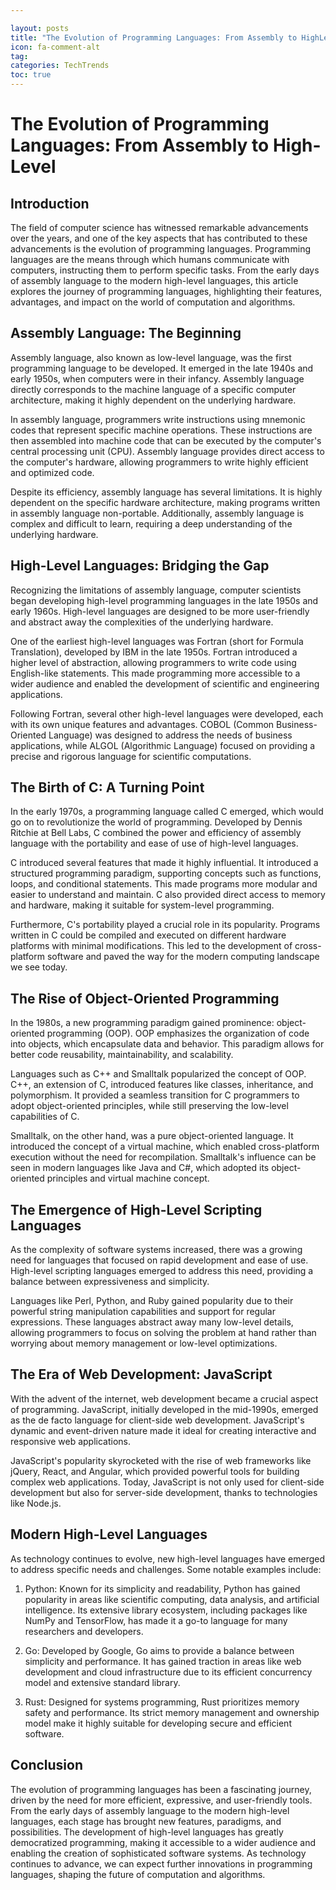 ```yaml
---

layout: posts
title: "The Evolution of Programming Languages: From Assembly to HighLevel"
icon: fa-comment-alt
tag:      
categories: TechTrends
toc: true
---
```




# The Evolution of Programming Languages: From Assembly to High-Level

## Introduction

The field of computer science has witnessed remarkable advancements over the years, and one of the key aspects that has contributed to these advancements is the evolution of programming languages. Programming languages are the means through which humans communicate with computers, instructing them to perform specific tasks. From the early days of assembly language to the modern high-level languages, this article explores the journey of programming languages, highlighting their features, advantages, and impact on the world of computation and algorithms.

## Assembly Language: The Beginning

Assembly language, also known as low-level language, was the first programming language to be developed. It emerged in the late 1940s and early 1950s, when computers were in their infancy. Assembly language directly corresponds to the machine language of a specific computer architecture, making it highly dependent on the underlying hardware.

In assembly language, programmers write instructions using mnemonic codes that represent specific machine operations. These instructions are then assembled into machine code that can be executed by the computer's central processing unit (CPU). Assembly language provides direct access to the computer's hardware, allowing programmers to write highly efficient and optimized code.

Despite its efficiency, assembly language has several limitations. It is highly dependent on the specific hardware architecture, making programs written in assembly language non-portable. Additionally, assembly language is complex and difficult to learn, requiring a deep understanding of the underlying hardware.

## High-Level Languages: Bridging the Gap

Recognizing the limitations of assembly language, computer scientists began developing high-level programming languages in the late 1950s and early 1960s. High-level languages are designed to be more user-friendly and abstract away the complexities of the underlying hardware.

One of the earliest high-level languages was Fortran (short for Formula Translation), developed by IBM in the late 1950s. Fortran introduced a higher level of abstraction, allowing programmers to write code using English-like statements. This made programming more accessible to a wider audience and enabled the development of scientific and engineering applications.

Following Fortran, several other high-level languages were developed, each with its own unique features and advantages. COBOL (Common Business-Oriented Language) was designed to address the needs of business applications, while ALGOL (Algorithmic Language) focused on providing a precise and rigorous language for scientific computations.

## The Birth of C: A Turning Point

In the early 1970s, a programming language called C emerged, which would go on to revolutionize the world of programming. Developed by Dennis Ritchie at Bell Labs, C combined the power and efficiency of assembly language with the portability and ease of use of high-level languages.

C introduced several features that made it highly influential. It introduced a structured programming paradigm, supporting concepts such as functions, loops, and conditional statements. This made programs more modular and easier to understand and maintain. C also provided direct access to memory and hardware, making it suitable for system-level programming.

Furthermore, C's portability played a crucial role in its popularity. Programs written in C could be compiled and executed on different hardware platforms with minimal modifications. This led to the development of cross-platform software and paved the way for the modern computing landscape we see today.

## The Rise of Object-Oriented Programming

In the 1980s, a new programming paradigm gained prominence: object-oriented programming (OOP). OOP emphasizes the organization of code into objects, which encapsulate data and behavior. This paradigm allows for better code reusability, maintainability, and scalability.

Languages such as C++ and Smalltalk popularized the concept of OOP. C++, an extension of C, introduced features like classes, inheritance, and polymorphism. It provided a seamless transition for C programmers to adopt object-oriented principles, while still preserving the low-level capabilities of C.

Smalltalk, on the other hand, was a pure object-oriented language. It introduced the concept of a virtual machine, which enabled cross-platform execution without the need for recompilation. Smalltalk's influence can be seen in modern languages like Java and C#, which adopted its object-oriented principles and virtual machine concept.

## The Emergence of High-Level Scripting Languages

As the complexity of software systems increased, there was a growing need for languages that focused on rapid development and ease of use. High-level scripting languages emerged to address this need, providing a balance between expressiveness and simplicity.

Languages like Perl, Python, and Ruby gained popularity due to their powerful string manipulation capabilities and support for regular expressions. These languages abstract away many low-level details, allowing programmers to focus on solving the problem at hand rather than worrying about memory management or low-level optimizations.

## The Era of Web Development: JavaScript

With the advent of the internet, web development became a crucial aspect of programming. JavaScript, initially developed in the mid-1990s, emerged as the de facto language for client-side web development. JavaScript's dynamic and event-driven nature made it ideal for creating interactive and responsive web applications.

JavaScript's popularity skyrocketed with the rise of web frameworks like jQuery, React, and Angular, which provided powerful tools for building complex web applications. Today, JavaScript is not only used for client-side development but also for server-side development, thanks to technologies like Node.js.

## Modern High-Level Languages

As technology continues to evolve, new high-level languages have emerged to address specific needs and challenges. Some notable examples include:

1. Python: Known for its simplicity and readability, Python has gained popularity in areas like scientific computing, data analysis, and artificial intelligence. Its extensive library ecosystem, including packages like NumPy and TensorFlow, has made it a go-to language for many researchers and developers.

2. Go: Developed by Google, Go aims to provide a balance between simplicity and performance. It has gained traction in areas like web development and cloud infrastructure due to its efficient concurrency model and extensive standard library.

3. Rust: Designed for systems programming, Rust prioritizes memory safety and performance. Its strict memory management and ownership model make it highly suitable for developing secure and efficient software.

## Conclusion

The evolution of programming languages has been a fascinating journey, driven by the need for more efficient, expressive, and user-friendly tools. From the early days of assembly language to the modern high-level languages, each stage has brought new features, paradigms, and possibilities. The development of high-level languages has greatly democratized programming, making it accessible to a wider audience and enabling the creation of sophisticated software systems. As technology continues to advance, we can expect further innovations in programming languages, shaping the future of computation and algorithms.